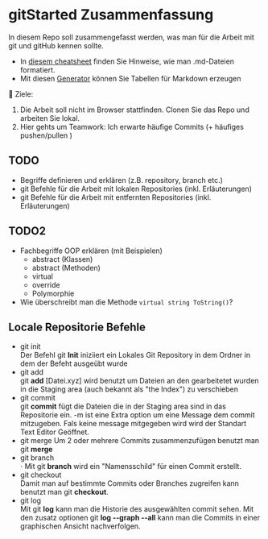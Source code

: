 # gitStarted Zusammenfassung
In diesem Repo soll zusammengefasst werden, was man für die Arbeit mit git und gitHub kennen sollte.
- In [diesem cheatsheet](https://github.com/adam-p/markdown-here/wiki/Markdown-Cheatsheet) finden Sie Hinweise, wie man .md-Dateien formatiert.
- Mit diesen [Generator](https://www.tablesgenerator.com/markdown_tables) können Sie Tabellen für Markdown erzeugen

:dart: Ziele:
1. Die Arbeit soll nicht im Browser stattfinden. Clonen Sie das Repo und arbeiten Sie lokal.
1. Hier gehts um Teamwork: Ich erwarte häufige Commits (+ häufiges pushen/pullen )

## TODO
- Begriffe definieren und erklären (z.B. repository, branch etc.)
- git Befehle für die Arbeit mit lokalen Repositories (inkl. Erläuterungen)
- git Befehle für die Arbeit mit entfernten Repositories (inkl. Erläuterungen)

## TODO2
- Fachbegriffe OOP erklären (mit Beispielen)
  - abstract (Klassen)
  - abstract (Methoden)
  - virtual
  - override
  - Polymorphie
- Wie überschreibt man die Methode `virtual string ToString()`?

## Locale Repositorie Befehle
- git init	
   Der Befehl git **Init** iniziiert ein Lokales Git Repository in dem Ordner in dem der Befeht ausgeübt wurde
- git add	
   git **add** [Datei.xyz] wird benutzt um Dateien an den gearbeitetet wurden in die Staging area (auch bekannt als "the Index") zu verschieben
- git commit	
   git **commit** fügt die Dateien die in der Staging area sind in das Repositorie ein. -m ist eine Extra option um eine Message dem commit mitzugeben.
   Fals keine message mitgegeben wird wird der Standart Text Editor Geöffnet.
- git merge
   Um 2 oder mehrere Commits zusammenzufügen benutzt man git **merge**	
- git branch	
⋅   Mit git **branch** wird ein "Namensschild" für einen Commit erstellt. 
- git checkout	
   Damit man auf bestimmte Commits oder Branches zugreifen kann benutzt man git **checkout**.
- git log	
   Mit git **log** kann man die Historie des ausgewählten commit sehen.
   Mit den zusatz optionen git **log --graph --all** kann man die Commits in einer graphischen Ansicht nachverfolgen.
